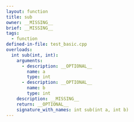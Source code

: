 ```yaml
---
layout: function
title: sub
owner: __MISSING__
brief: __MISSING__
tags:
  - function
defined-in-file: test_basic.cpp
overloads:
  int sub(int, int):
    arguments:
      - description: __OPTIONAL__
        name: a
        type: int
      - description: __OPTIONAL__
        name: b
        type: int
    description: __MISSING__
    return: __OPTIONAL__
    signature_with_names: int sub(int a, int b)
---
```

